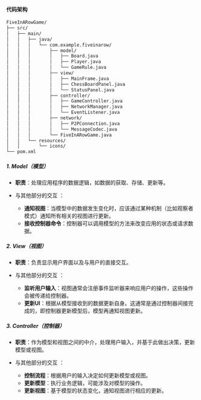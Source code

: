 #### 代码架构

```txt
FiveInARowGame/
├── src/
│   ├── main/
│   │   ├── java/
│   │   │   └── com.example.fiveinarow/
│   │   │       ├── model/
│   │   │       │   ├── Board.java
│   │   │       │   ├── Player.java
│   │   │       │   └── GameRule.java
│   │   │       ├── view/
│   │   │       │   ├── MainFrame.java
│   │   │       │   ├── ChessBoardPanel.java
│   │   │       │   └── StatusPanel.java
│   │   │       ├── controller/
│   │   │       │   ├── GameController.java
│   │   │       │   ├── NetworkManager.java
│   │   │       │   └── EventListener.java
│   │   │       ├── network/
│   │   │       │   ├── P2PConnection.java
│   │   │       │   └── MessageCodec.java
│   │   │       └── FiveInARowGame.java
│   │   └── resources/
│   │       └── icons/
└── pom.xml
```

##### 1. Model（模型）

- **职责**：处理应用程序的数据逻辑，如数据的获取、存储、更新等。

- 与其他部分的交互 ：

    - **通知视图**：当模型中的数据发生变化时，应该通过某种机制（比如观察者模式）通知所有相关的视图进行更新。
    - **接收控制器命令**：控制器可以调用模型的方法来改变应用的状态或请求数据。

##### 2. View（视图）

- **职责**：负责显示用户界面以及与用户的直接交互。

- 与其他部分的交互 ：

    - **监听用户输入**：视图通常会注册事件监听器来响应用户的操作，这些操作会被传递给控制器。
    - **更新UI**：根据从模型接收到的数据更新自身。这通常是通过控制器间接完成的，即控制器更新模型后，模型再通知视图更新。

##### 3. Controller（控制器）

- **职责**：作为模型和视图之间的中介，处理用户输入，并基于此做出决策，更新模型或视图。

- 与其他部分的交互 ：

    - **控制流程**：根据用户的输入决定如何更新模型或视图。
    - **更新模型**：执行业务逻辑，可能涉及对模型的操作。
    - **更新视图**：基于模型的状态变化，通知视图进行相应的更新。